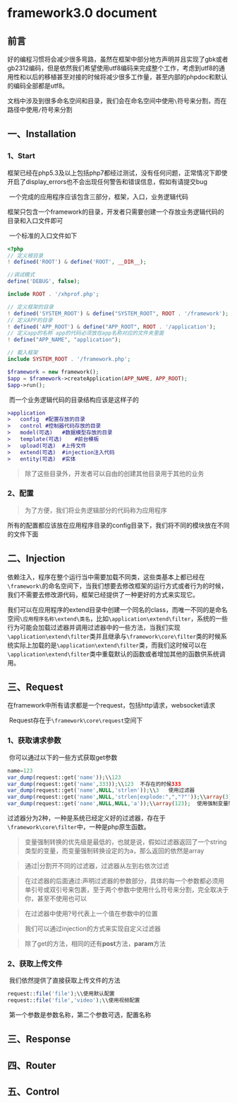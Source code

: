 # framework3.0 document

## 前言

好的编程习惯将会减少很多弯路，虽然在框架中部分地方声明并且实现了gbk或者gb2312编码，但是依然我们希望使用utf8编码来完成整个工作，考虑到utf8的通用性和以后的移植甚至对接的时候将减少很多工作量，甚至内部的phpdoc和默认的编码全部都是utf8。

文档中涉及到很多命名空间和目录，我们会在命名空间中使用`\`符号来分割，而在路径中使用`/`符号来分割

## 一、Installation

### 1、Start

​	框架已经在php5.3及以上包括php7都经过测试，没有任何问题，正常情况下即使开启了display_errors也不会出现任何警告和错误信息，假如有请提交bug

​	一个完成的应用程序应该包含三部分，框架，入口，业务逻辑代码

​	框架只包含一个framework的目录，开发者只需要创建一个存放业务逻辑代码的目录和入口文件即可

​	一个标准的入口文件如下

```php
<?php
// 定义根目录
! defined('ROOT') & define('ROOT', __DIR__);

//调试模式
define('DEBUG', false);

include ROOT . '/xhprof.php';

// 定义框架的目录
! defined('SYSTEM_ROOT') & define("SYSTEM_ROOT", ROOT . '/framework');
// 定义APP的目录
! defined('APP_ROOT') & define("APP_ROOT", ROOT . '/application');
// 定义app的名称 app的代码必须放在app名称对应的文件夹里面
! define("APP_NAME", "application");

// 载入框架
include SYSTEM_ROOT . '/framework.php';

$framework = new framework();
$app = $framework->createApplication(APP_NAME, APP_ROOT);
$app->run();
```

​	而一个业务逻辑代码的目录结构应该是这样子的

```diff
>application
>	config	#配置存放的目录
>	control	#控制器代码存放的目录
>	model(可选)	#数据模型存放的目录
>	template(可选)	#前台模板
>	upload(可选)	#上传文件
>	extend(可选)	#injection注入代码
>	entity(可选)	#实体
```

> 除了这些目录外，开发者可以自由的创建其他目录用于其他的业务

### 2、配置

> 为了方便，我们将业务逻辑部分的代码称为应用程序

所有的配置都应该放在应用程序目录的config目录下，我们将不同的模块放在不同的文件下面

## 二、Injection

​	依赖注入，程序在整个运行当中需要加载不同类，这些类基本上都已经在`\framework\`的命名空间下，当我们想要去修改框架的运行方式或者行为的时候，我们不需要去修改源代码，框架已经提供了一种更好的方式来实现它。

​	我们可以在应用程序的extend目录中创建一个同名的class，而唯一不同的是命名空间`\应用程序名称\extend\类名`，比如`\application\extend\filter`，系统的一些行为可能会加载过滤器并调用过滤器中的一些方法，当我们实现`\application\extend\filter`类并且继承与`\framework\core\filter`类的时候系统实际上加载的是`\application\extend\filter`类，而我们这时候可以在`\application\extend\filter`类中重载默认的函数或者增加其他的函数供系统调用。

## 三、Request

​	在framework中所有请求都是一个request，包括http请求，websocket请求

​	Request存在于`\framework\core\request`空间下

### 1、获取请求参数

​	你可以通过以下的一些方式获取get参数



```php
name=123
var_dump(request::get('name'));\\123
var_dump(request::get('name',333));\\123  不存在的时候333
var_dump(request::get('name',NULL,'strlen'));\\3   使用过滤器
var_dump(request::get('name',NULL,'strlen|explode:",","?"'));\\array(3) 使用多个过滤器以及如何在过滤器中增加参数
var_dump(request::get('name',NULL,NULL,'a'));\\array(123);  使用强制变量转换
```

​	过滤器分为2种，一种是系统已经定义好的过滤器，存在于`\framework\core\filter`中，一种是php原生函数。

> 变量强制转换的优先级是最低的，也就是说，假如过滤器返回了一个string类型的变量，而变量强制转换设定的为a，那么返回的依然是array

> 通过|分割开不同的过滤器，过滤器从左到右依次过滤

> 在过滤器的后面通过:声明过滤器的参数部分，具体的每一个参数都必须用单引号或双引号来包裹，至于两个参数中使用什么符号来分割，完全取决于你，甚至不使用也可以

> 在过滤器中使用?号代表上一个值在参数中的位置

> 我们可以通过injection的方式来实现自定义过滤器

> 除了get的方法，相同的还有**post**方法，**param**方法

### 2、获取上传文件

​	我们依然提供了直接获取上传文件的方法

```php
request::file('file');\\使用默认配置
request::file('file','video');\\使用视频配置
```

​	第一个参数是参数名称，第二个参数可选，配置名称

## 三、Response

## 四、Router

## 五、Control